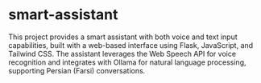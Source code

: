 # smart-assistant
This project provides a smart assistant with both voice and text input capabilities, built with a web-based interface using Flask, JavaScript, and Tailwind CSS. The assistant leverages the Web Speech API for voice recognition and integrates with Ollama for natural language processing, supporting Persian (Farsi) conversations.
